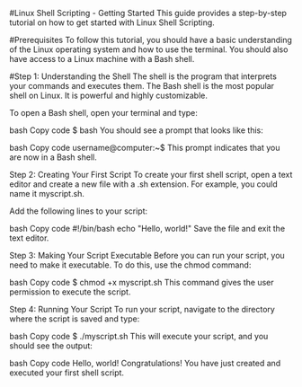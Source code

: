 #Linux Shell Scripting - Getting Started
This guide provides a step-by-step tutorial on how to get started with Linux Shell Scripting.

#Prerequisites
To follow this tutorial, you should have a basic understanding of the Linux operating system and how to use the terminal. You should also have access to a Linux machine with a Bash shell.

#Step 1: Understanding the Shell
The shell is the program that interprets your commands and executes them. The Bash shell is the most popular shell on Linux. It is powerful and highly customizable.

To open a Bash shell, open your terminal and type:

bash
Copy code
$ bash
You should see a prompt that looks like this:

bash
Copy code
username@computer:~$
This prompt indicates that you are now in a Bash shell.

Step 2: Creating Your First Script
To create your first shell script, open a text editor and create a new file with a .sh extension. For example, you could name it myscript.sh.

Add the following lines to your script:

bash
Copy code
#!/bin/bash
echo "Hello, world!"
Save the file and exit the text editor.

Step 3: Making Your Script Executable
Before you can run your script, you need to make it executable. To do this, use the chmod command:

bash
Copy code
$ chmod +x myscript.sh
This command gives the user permission to execute the script.

Step 4: Running Your Script
To run your script, navigate to the directory where the script is saved and type:

bash
Copy code
$ ./myscript.sh
This will execute your script, and you should see the output:

bash
Copy code
Hello, world!
Congratulations! You have just created and executed your first shell script.
